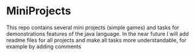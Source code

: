 # MiniProjects
This repo contains several mini projects (simple games) and tasks for demonstrations features of the java language. 
In the near future I will add readme files for all projects and make all tasks more understandable, for example by adding comments 
